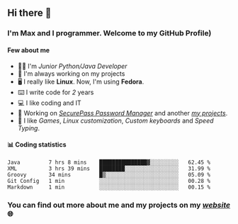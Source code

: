 ## Hi there 👋
### I'm Max and I programmer. Welcome to my GitHub Profile)

#### **Few about me**
- 👨‍💻 I'm _Junior Python/Java Developer_
- 📁 I'm always working on my projects
- 🖥️ I really like **Linux**. Now, I'm using **Fedora**.
- ⌨️ I write code for _2_ years
- 💻 I like coding and IT
- 📃 Working on *[SecurePass Password Manager](https://github.com/merive/SecurePass)* and another *[my projects](https://merive.herokuapp.com/projects)*.
- 👾 I like _Games_, _Linux customization_, _Custom keyboards_ and _Speed Typing_.

#### 📊 **Coding statistics**
<!--START_SECTION:waka-->
```text
Java         7 hrs 8 mins    ███████████████▓░░░░░░░░░   62.45 % 
XML          3 hrs 39 mins   ████████░░░░░░░░░░░░░░░░░   31.99 % 
Groovy       34 mins         █▒░░░░░░░░░░░░░░░░░░░░░░░   05.09 % 
Git Config   1 min           ░░░░░░░░░░░░░░░░░░░░░░░░░   00.28 % 
Markdown     1 min           ░░░░░░░░░░░░░░░░░░░░░░░░░   00.15 % 
```
<!--END_SECTION:waka-->

### **You can find out more about me and my projects on my _[website](https://merive.herokuapp.com/)_ 🌐**
